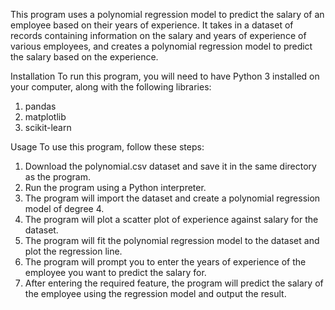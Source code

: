 This program uses a polynomial regression model to predict the salary of an employee based on their years of experience. It takes in a dataset of records containing information on the salary and years of experience of various employees, and creates a polynomial regression model to predict the salary based on the experience.

Installation
To run this program, you will need to have Python 3 installed on your computer, along with the following libraries:

  1. pandas
  2. matplotlib
  3. scikit-learn
  
Usage
To use this program, follow these steps:

  1. Download the polynomial.csv dataset and save it in the same directory as the program.
  2. Run the program using a Python interpreter.
  3. The program will import the dataset and create a polynomial regression model of degree 4.
  4. The program will plot a scatter plot of experience against salary for the dataset.
  5. The program will fit the polynomial regression model to the dataset and plot the regression line.
  6. The program will prompt you to enter the years of experience of the employee you want to predict the salary for.
  7. After entering the required feature, the program will predict the salary of the employee using the regression model and output the result.
